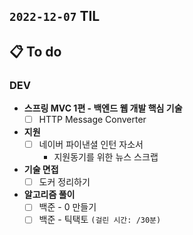 ## `2022-12-07` TIL

## 📋 To do

### DEV

+ **스프링 MVC 1편 - 백엔드 웹 개발 핵심 기술**
  + [ ] HTTP Message Converter

+ **지원**
  + [ ] 네이버 파이낸셜 인턴 자소서
    + 지원동기를 위한 뉴스 스크랩

+ **기술 면접**
  + [ ] 도커 정리하기

+ **알고리즘 풀이**
  + [ ] 백준 - 0 만들기
  + [ ] 백준 - 틱택토 `(걸린 시간: /30분)`